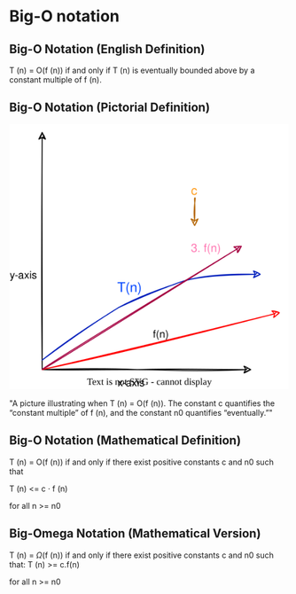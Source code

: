 # Big-O notation

## Big-O Notation (English Definition)

T (n) = O(f (n)) if and only if T (n) is eventually bounded
above by a constant multiple of f (n).

## Big-O Notation (Pictorial Definition)

![big-O](big-o-graph.svg)

"A picture illustrating when T (n) = O(f (n)). The constant c
quantifies the “constant multiple” of f (n), and the constant n0 quantifies
“eventually.”"

## Big-O Notation (Mathematical Definition)

T (n) = O(f (n)) if and only if there exist positive constants
c and n0 such that

T (n) <= c · f (n)

for all n >= n0

## Big-Omega Notation (Mathematical Version)

T (n) = $\Omega$(f (n)) if and only if there exist positive constants
c and n0 such that: T (n) >= c.f(n)

for all n >= n0
